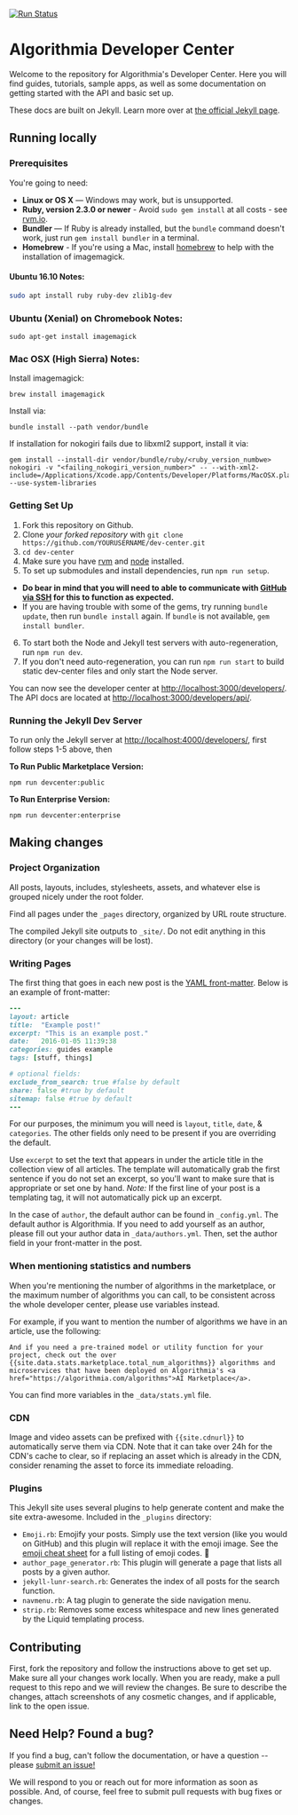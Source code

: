 [![Run Status](https://api.shippable.com/projects/56a12f721895ca447472408e/badge?branch=master)](https://app.shippable.com/projects/56a12f721895ca447472408e)

Algorithmia Developer Center
========

Welcome to the repository for Algorithmia's Developer Center. Here you will find guides, tutorials, sample apps, as well as some documentation on getting started with the API and basic set up.

These docs are built on Jekyll. Learn more over at [the official Jekyll page](http://jekyllrb.com/).

Running locally
------------------------------

### Prerequisites

You're going to need:

 - **Linux or OS X** — Windows may work, but is unsupported.
 - **Ruby, version 2.3.0 or newer** - Avoid `sudo gem install` at all costs - see [rvm.io](https://rvm.io).
 - **Bundler** — If Ruby is already installed, but the `bundle` command doesn't work, just run `gem install bundler` in a terminal.
 - **Homebrew** - If you're using a Mac, install [homebrew](https://brew.sh/) to help with the installation of imagemagick.
#### Ubuntu 16.10 Notes:

```bash
sudo apt install ruby ruby-dev zlib1g-dev
```

### Ubuntu (Xenial) on Chromebook Notes:

```sudo apt-get install g++
sudo apt-get install imagemagick
```

### Mac OSX (High Sierra) Notes:

Install imagemagick:
```
brew install imagemagick
```

Install via:
```
bundle install --path vendor/bundle
```

If installation for nokogiri fails due to libxml2 support, install it via:
```
gem install --install-dir vendor/bundle/ruby/<ruby_version_numbwe> nokogiri -v "<failing_nokogiri_version_number>" -- --with-xml2-include=/Applications/Xcode.app/Contents/Developer/Platforms/MacOSX.platform/Developer/SDKs/MacOSX<os_version_number>.sdk/usr/include/libxml2 --use-system-libraries
```

### Getting Set Up

 1. Fork this repository on Github.
 2. Clone *your forked repository* with `git clone https://github.com/YOURUSERNAME/dev-center.git`
 3. `cd dev-center`
 4. Make sure you have [rvm](https://rvm.io/rvm/install) and [node](https://nodejs.org/en/) installed.
 5. To set up submodules and install dependencies, run `npm run setup`.
 * **Do bear in mind that you will need to able to communicate with [GitHub via SSH](https://help.github.com/en/articles/connecting-to-github-with-ssh) for this to function as expected.**
 * If you are having trouble with some of the gems, try running `bundle update`, then run `bundle install` again.  If `bundle` is not available, `gem install bundler`.
 6. To start both the Node and Jekyll test servers with auto-regeneration, run `npm run dev`.
 7. If you don't need auto-regeneration, you can run `npm run start` to build static dev-center files and only start the Node server.

You can now see the developer center at <http://localhost:3000/developers/>. The API docs are located at <http://localhost:3000/developers/api/>.

### Running the Jekyll Dev Server

To run only the Jekyll server at <http://localhost:4000/developers/>, first follow steps 1-5 above, then

__To Run Public Marketplace Version:__

`npm run devcenter:public`

__To Run Enterprise Version:__

`npm run devcenter:enterprise`

Making changes
-------------

### Project Organization

All posts, layouts, includes, stylesheets, assets, and whatever else is grouped nicely under the root folder.

Find all pages under the `_pages` directory, organized by URL route structure.

The compiled Jekyll site outputs to `_site/`. Do not edit anything in this directory (or your changes will be lost).


### Writing Pages

The first thing that goes in each new post is the [YAML front-matter](http://jekyllrb.com/docs/frontmatter/). Below is an example of front-matter:

```ruby
---
layout: article
title:  "Example post!"
excerpt: "This is an example post."
date:   2016-01-05 11:39:38
categories: guides example
tags: [stuff, things]

# optional fields:
exclude_from_search: true #false by default
share: false #true by default
sitemap: false #true by default
---
```

For our purposes, the minimum you will need is `layout`, `title`, `date`, & `categories`. The other fields only need to be present if you are overriding the default.

Use `excerpt` to set the text that appears in under the article title in the collection view of all articles. The template will automatically grab the first sentence if you do not set an excerpt, so you'll want to make sure that is appropriate or set one by hand. _Note:_ If the first line of your post is a templating tag, it will not automatically pick up an excerpt.

In the case of `author`, the default author can be found in `_config.yml`. The default author is Algorithmia. If you need to add yourself as an author, please fill out your author data in `_data/authors.yml`. Then, set the author field in your front-matter in the post.

### When mentioning statistics and numbers

When you're mentioning the number of algorithms in the marketplace, or the maximum number of algorithms you can call, to be consistent across the whole developer center, please use variables instead.

For example, if you want to mention the number of algorithms we have in an article, use the following:

```
And if you need a pre-trained model or utility function for your project, check out the over {{site.data.stats.marketplace.total_num_algorithms}} algorithms and microservices that have been deployed on Algorithmia's <a href="https://algorithmia.com/algorithms">AI Marketplace</a>.
```

You can find more variables in the `_data/stats.yml` file.

### CDN

Image and video assets can be prefixed with `{{site.cdnurl}}` to automatically serve them via CDN.  Note that it can take over 24h for the CDN's cache to clear, so if replacing an asset which is already in the CDN, consider renaming the asset to force its immediate reloading.

### Plugins

This Jekyll site uses several plugins to help generate content and make the site extra-awesome. Included in the `_plugins` directory:

- `Emoji.rb`: Emojify your posts. Simply use the text version (like you would on GitHub) and this plugin will replace it with the emoji image. See the [emoji cheat sheet](http://www.emoji-cheat-sheet.com) for a full listing of emoji codes. :nail_care:
- `author_page_generator.rb`: This plugin will generate a page that lists all posts by a given author.
- `jekyll-lunr-search.rb`: Generates the index of all posts for the search function.
- `navmenu.rb`: A tag plugin to generate the side navigation menu.
- `strip.rb`: Removes some excess whitespace and new lines generated by the Liquid templating process.


Contributing
-------------

First, fork the repository and follow the instructions above to get set up. Make sure all your changes work locally. When you are ready, make a pull request to this repo and we will review the changes. Be sure to describe the changes, attach screenshots of any cosmetic changes, and if applicable, link to the open issue.


Need Help? Found a bug?
----------------

If you find a bug, can't follow the documentation, or have a question -- please [submit an issue!](https://github.com/algorithmiaio/dev-center/issues)

We will respond to you or reach out for more information as soon as possible. And, of course, feel free to submit pull requests with bug fixes or changes.

